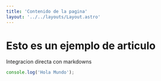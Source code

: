 ```yaml
---
title: 'Contenido de la pagina'
layout: '../../layouts/Layout.astro'
---
```


# Esto es un ejemplo de articulo
Integracion directa con markdowns
```javascript
console.log('Hola Mundo');
```
